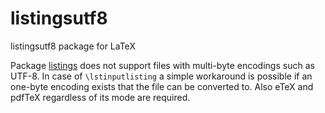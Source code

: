 # listingsutf8

listingsutf8 package for LaTeX

Package [listings](https://www.ctan.org/pkg/listings) does not support files with multi-byte
encodings such as UTF-8. In case of `\lstinputlisting` a simple
workaround is possible if an one-byte encoding exists that the file
can be converted to. Also eTeX and pdfTeX regardless of its mode
are required.

